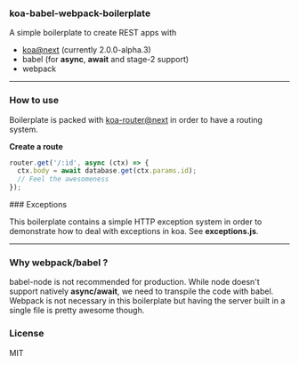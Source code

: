 ### koa-babel-webpack-boilerplate

A simple boilerplate to create REST apps with
* [koa@next](https://github.com/koajs/koa/tree/v2.x) (currently 2.0.0-alpha.3)
* babel (for **async**, **await** and stage-2 support)
* webpack

---

### How to use

Boilerplate is packed with [koa-router@next](https://github.com/alexmingoia/koa-router/tree/master/) in order to have a routing system.

**Create a route**

```javascript
router.get('/:id', async (ctx) => {
  ctx.body = await database.get(ctx.params.id);
  // Feel the awesomeness
});
```

### Exceptions

This boilerplate contains a simple HTTP exception system in order to demonstrate how to deal with exceptions in koa. See **exceptions.js**.

----

### Why webpack/babel ?

babel-node is not recommended for production. While node doesn't support natively **async/await**, we need to transpile the code with babel. Webpack is not necessary in this boilerplate but having the server built in a single file is pretty awesome though.

### License

MIT
